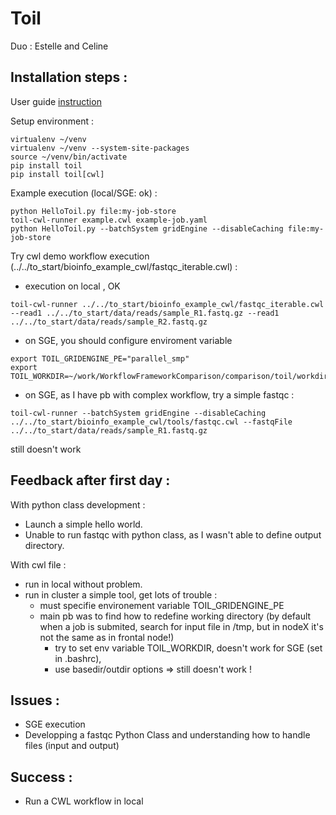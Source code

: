 # Toil

Duo : Estelle and Celine

## Installation steps :

User guide [instruction](http://toil.readthedocs.io/en/3.12.0/gettingStarted/install.html)

Setup environment :
```
virtualenv ~/venv
virtualenv ~/venv --system-site-packages
source ~/venv/bin/activate
pip install toil
pip install toil[cwl]

```

Example execution (local/SGE: ok) :
```
python HelloToil.py file:my-job-store
toil-cwl-runner example.cwl example-job.yaml
python HelloToil.py --batchSystem gridEngine --disableCaching file:my-job-store 
```

Try cwl demo workflow execution (../../to_start/bioinfo_example_cwl/fastqc_iterable.cwl) :
 - execution on local , OK
```
toil-cwl-runner ../../to_start/bioinfo_example_cwl/fastqc_iterable.cwl --read1 ../../to_start/data/reads/sample_R1.fastq.gz --read1 ../../to_start/data/reads/sample_R2.fastq.gz
```

 - on SGE, you should configure enviroment variable
```
export TOIL_GRIDENGINE_PE="parallel_smp" 
export TOIL_WORKDIR=~/work/WorkflowFrameworkComparison/comparison/toil/workdir
```

- on SGE, as I have pb with complex workflow, try a simple fastqc :
```
toil-cwl-runner --batchSystem gridEngine --disableCaching ../../to_start/bioinfo_example_cwl/tools/fastqc.cwl --fastqFile ../../to_start/data/reads/sample_R1.fastq.gz 
```

still doesn't work

## Feedback after first day :
With python class development :
 - Launch a simple hello world.
 - Unable to run fastqc with python class, as I wasn't able to define output directory.
 
With cwl file :
 - run in local without problem.
 - run in cluster a simple tool, get lots of trouble :
   - must specifie environement variable TOIL_GRIDENGINE_PE
   - main pb was to find how to redefine working directory (by default
    when a job is submited, search for input file in /tmp, but in nodeX 
    it's not the same as in frontal node!)
     - try to set env variable TOIL_WORKDIR, doesn't work for SGE (set in .bashrc), 
     - use basedir/outdir options => still doesn't work !
   
## Issues :

 - SGE execution
 - Developping a fastqc Python Class and understanding how to handle files (input and output)


## Success :
 - Run a CWL workflow in local 
